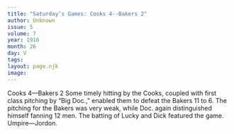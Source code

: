 ```yaml
---
title: "Saturday’s Games: Cooks 4--Bakers 2"
author: Unknown
issue: 5
volume: 7
year: 1916
month: 26
day: V
tags:
layout: page.njk
image:
---
```

Cooks 4—Bakers 2       Some timely hitting by the Cooks, coupled with first class pitching by “Big Doc.,” enabled them to defeat the Bakers 11 to 6.       The pitching for the Bakers was very weak, while Doc. again distinguished himself fanning 12 men.       The batting of Lucky and Dick featured the game.       Umpire—Jordon.    


